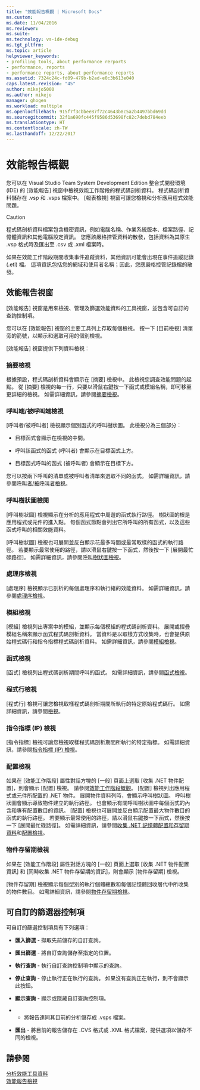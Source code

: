 ```yaml
---
title: "效能報告概觀 | Microsoft Docs"
ms.custom: 
ms.date: 11/04/2016
ms.reviewer: 
ms.suite: 
ms.technology: vs-ide-debug
ms.tgt_pltfrm: 
ms.topic: article
helpviewer_keywords:
- profiling tools, about performance rerports
- performance, reports
- performance reports, about performance reports
ms.assetid: 7324c24c-fd09-479b-b2ad-e0c3b613e040
caps.latest.revision: "45"
author: mikejo5000
ms.author: mikejo
manager: ghogen
ms.workload: multiple
ms.openlocfilehash: 915f7f3cbbee87f72c4643b8c5a2b4497bbd69dd
ms.sourcegitcommit: 32f1a690fc445f9586d53698fc82c7debd784eeb
ms.translationtype: HT
ms.contentlocale: zh-TW
ms.lasthandoff: 12/22/2017
---
```

# <a name="performance-report-overview"></a>效能報告概觀
您可以在 Visual Studio Team System Development Edition 整合式開發環境 (IDE) 的 [效能報告] 視窗中檢視效能工作階段的程式碼剖析資料。 程式碼剖析資料儲存在 .vsp 和 .vsps 檔案中。 [報表檢視] 視窗可讓您檢視和分析應用程式效能問題。  
  
> [!CAUTION]
>  程式碼剖析資料檔案包含機密資訊，例如電腦名稱、作業系統版本、檔案路徑、記憶體資訊和其他電腦設定資訊。 您應該嚴格控管資料的散發，包括資料為其原生 .vsp 格式時及匯出至 .csv 或 .xml 檔案時。  
>   
>  如果在效能工作階段期間收集事件追蹤資料，其他資訊可能會出現在事件追蹤記錄 (.etl) 檔。 這項資訊包括您的網域和使用者名稱；因此，您應嚴格控管記錄檔的散發。  
  
## <a name="performance-report-window"></a>效能報告視窗  
 [效能報告] 視窗是用來檢視、管理及篩選效能資料的工具視窗，並包含可自訂的查詢控制項。  
  
 您可以在 [效能報告] 視窗的主要工具列上存取每個檢視。 按一下 [目前檢視] 清單旁的箭號，以顯示和選取可用的個別檢視。  
  
 [效能報告] 視窗提供下列資料檢視︰  
  
### <a name="summary-view"></a>摘要檢視  
 根據預設，程式碼剖析資料會顯示在 [摘要] 檢視中。 此檢視您調查效能問題的起點。 從 [摘要] 檢視的每一行，只要以滑鼠右鍵按一下函式或模組名稱，即可移至更詳細的檢視。 如需詳細資訊，請參閱[摘要檢視](../profiling/summary-view.md)。  
  
### <a name="callercallee-view"></a>呼叫端/被呼叫端檢視  
 [呼叫者/被呼叫者] 檢視顯示個別函式的呼叫樹狀圖。 此檢視分為三個部分：  
  
-   目標函式會顯示在檢視的中間。  
  
-   呼叫該函式的函式 (呼叫者) 會顯示在目標函式上方。  
  
-   目標函式呼叫的函式 (被呼叫者) 會顯示在目標下方。  
  
 您可以按兩下呼叫的清單或被呼叫者清單來選取不同的函式。 如需詳細資訊，請參閱[呼叫者/被呼叫者檢視](../profiling/caller-callee-view.md)。  
  
### <a name="call-tree-view"></a>呼叫樹狀圖檢閱  
 [呼叫樹狀圖] 檢視顯示在分析的應用程式中周遊的函式執行路徑。 樹狀圖的根是應用程式或元件的進入點。 每個函式節點會列出它所呼叫的所有函式，以及這些函式呼叫的相關效能資料。  
  
 [呼叫樹狀圖] 檢視也可展開並反白顯示花最多時間或最常取樣的函式的執行路徑。 若要顯示最常使用的路徑，請以滑鼠右鍵按一下函式，然後按一下 [展開最忙碌路徑]。 如需詳細資訊，請參閱[呼叫樹狀圖檢視](../profiling/call-tree-view.md)。  
  
### <a name="process-view"></a>處理序檢視  
 [處理序] 檢視顯示已剖析的每個處理序和執行緒的效能資料。 如需詳細資訊，請參閱[處理序檢視](../profiling/process-view.md)。  
  
### <a name="modules-view"></a>模組檢視  
 [模組] 檢視列出專案中的模組，並顯示每個模組的程式碼剖析資料。 展開或摺疊模組名稱來顯示函式程式碼剖析資料。 當資料是以取樣方式收集時，也會提供原始程式碼行和指令指標程式碼剖析資料。 如需詳細資訊，請參閱[模組檢視](../profiling/modules-view.md)。  
  
### <a name="functions-view"></a>函式檢視  
 [函式] 檢視列出程式碼剖析期間呼叫的函式。 如需詳細資訊，請參閱[函式檢視](../profiling/functions-view.md)。  
  
### <a name="line-view"></a>程式行檢視  
 [程式行] 檢視可讓您檢視取樣程式碼剖析期間所執行的特定原始程式碼行。 如需詳細資訊，請參閱[檢視](../profiling/lines-view.md)。  
  
### <a name="instruction-pointer-ip-view"></a>指令指標 (IP) 檢視  
 [指令指標] 檢視可讓您檢視取樣程式碼剖析期間所執行的特定指標。 如需詳細資訊，請參閱[指令指標 (IP) 檢視](../profiling/instruction-pointers-ips-view.md)。  
  
### <a name="allocation-view"></a>配置檢視  
 如果在 [效能工作階段] 屬性對話方塊的 [一般] 頁面上選取 [收集 .NET 物件配置]，則會顯示 [配置] 檢視。 請參閱[效能工作階段概觀](../profiling/performance-session-overview.md)。 [配置] 檢視列出應用程式或元件所配置的 .NET 物件。 展開物件資料列時，會顯示呼叫樹狀圖。 呼叫樹狀圖會顯示導致物件建立的執行路徑。 也會顯示有關呼叫樹狀圖中每個函式的內含和專有配置數目的資訊。 [配置] 檢視也可展開並反白顯示配置最大物件數目的函式的執行路徑。 若要顯示最常使用的路徑，請以滑鼠右鍵按一下函式，然後按一下 [展開最忙碌路徑]。 如需詳細資訊，請參閱[收集 .NET 記憶體配置和存留期資料](../profiling/collecting-dotnet-memory-allocation-and-lifetime-data.md)和[配置檢視](../profiling/dotnet-memory-allocations-view.md)。  
  
### <a name="objects-lifetime-view"></a>物件存留期檢視  
 如果在 [效能工作階段] 屬性對話方塊的 [一般] 頁面上選取 [收集 .NET 物件配置資訊] 和 [同時收集 .NET 物件存留期的資訊]，則會顯示 [物件存留期] 檢視。  
  
 [物件存留期] 檢視顯示每個型別的執行個體總數和每個記憶體回收層代中所收集的物件數目。 如需詳細資訊，請參閱[物件存留期檢視](../profiling/object-lifetime-view.md)。  
  
## <a name="customizable-filter-control"></a>可自訂的篩選器控制項  
 可自訂的篩選控制項具有下列選項︰  
  
-   **匯入篩選** - 擷取先前儲存的自訂查詢。  
  
-   **匯出篩選** - 將自訂查詢儲存至指定的位置。  
  
-   **執行查詢** - 執行自訂查詢控制項中顯示的查詢。  
  
-   **停止查詢** - 停止執行正在執行的查詢。 如果沒有查詢正在執行，則不會顯示此按鈕。  
  
-   **顯示查詢** - 顯示或隱藏自訂查詢控制項。  
  
-    - 將報告連同其目前的分析儲存成 .vsps 檔案。  
  
-   **匯出** - 將目前的報告儲存在 .CVS 格式或 .XML 格式檔案，提供選項以儲存不同的檢視。  
  
## <a name="see-also"></a>請參閱  
 [分析效能工具資料](../profiling/analyzing-performance-tools-data.md)   
 [效能報告檢視](../profiling/performance-report-views.md)